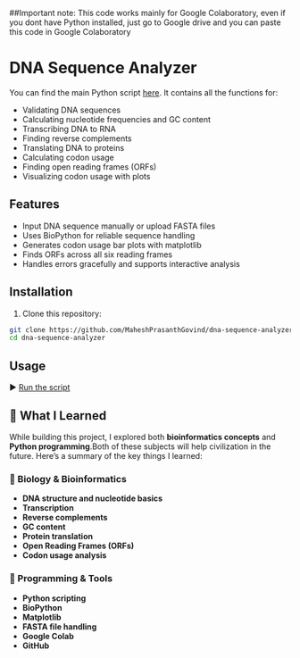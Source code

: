 ##Important note: This code works mainly for Google Colaboratory, even if you dont have Python installed, just go to Google drive and you can paste this code in Google Colaboratory

# DNA Sequence Analyzer

You can find the main Python script [here](./DNA_SEQUENCE_ANALYSIS.py). It contains all the functions for:

- Validating DNA sequences
- Calculating nucleotide frequencies and GC content
- Transcribing DNA to RNA
- Finding reverse complements
- Translating DNA to proteins
- Calculating codon usage
- Finding open reading frames (ORFs)
- Visualizing codon usage with plots

## Features

- Input DNA sequence manually or upload FASTA files
- Uses BioPython for reliable sequence handling
- Generates codon usage bar plots with matplotlib
- Finds ORFs across all six reading frames
- Handles errors gracefully and supports interactive analysis

## Installation

1. Clone this repository:

```bash
git clone https://github.com/MaheshPrasanthGovind/dna-sequence-analyzer.git
cd dna-sequence-analyzer
```
## Usage

▶️ [Run the script](DNA_SEQUENCE_ANALYSIS.py)

## 🧬 What I Learned

While building this project, I explored both **bioinformatics concepts** and **Python programming**.Both of these subjects will help civilization in the future. Here’s a summary of the key things I learned:

### 🔹 Biology & Bioinformatics
- **DNA structure and nucleotide basics**
- **Transcription**
- **Reverse complements**
- **GC content**
- **Protein translation**
- **Open Reading Frames (ORFs)**
- **Codon usage analysis**

### 🔹 Programming & Tools
- **Python scripting**
- **BioPython**
- **Matplotlib**
- **FASTA file handling**
- **Google Colab**
- **GitHub**




